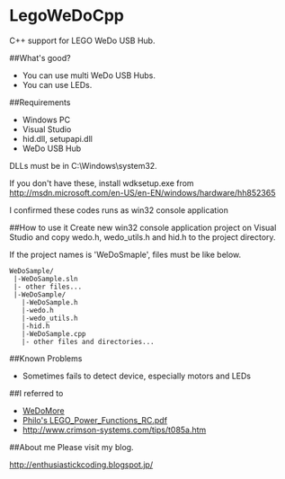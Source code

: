 LegoWeDoCpp
=======

C++ support for LEGO WeDo USB Hub.

##What's good?
* You can use multi WeDo USB Hubs.
* You can use LEDs.

##Requirements
* Windows PC
* Visual Studio
* hid.dll, setupapi.dll
* WeDo USB Hub

DLLs must be in C:\Windows\system32.

If you don't have these, install wdksetup.exe from <http://msdn.microsoft.com/en-US/en-EN/windows/hardware/hh852365>
 
I confirmed these codes runs as win32 console application

##How to use it
Create new win32 console application project on Visual Studio and copy wedo.h, wedo_utils.h and hid.h to the project directory.

If the project names is 'WeDoSmaple', files must be like below.

    WeDoSample/
     |-WeDoSample.sln
     |- other files...
     |-WeDoSample/
       |-WeDoSample.h
       |-wedo.h
       |-wedo_utils.h
       |-hid.h
       |-WeDoSample.cpp
       |- other files and directories...

##Known Problems
* Sometimes fails to detect device, especially motors and LEDs

##I referred to
* [WeDoMore](https://github.com/itdaniher/WeDoMore)
* [Philo's LEGO_Power_Functions_RC.pdf](http://www.philohome.com/pf/LEGO_Power_Functions_RC_v120.pdf)
* <http://www.crimson-systems.com/tips/t085a.htm>

##About me
Please visit my blog.

<http://enthusiastickcoding.blogspot.jp/>
